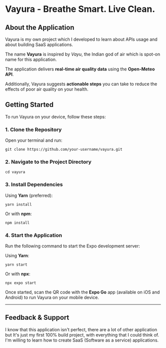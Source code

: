 # **Vayura - Breathe Smart. Live Clean.**

## **About the Application**

Vayura is my own project which I developed to learn about APIs usage and about building SaaS applications.

The name **Vayura** is inspired by _Vayu_, the Indian god of air which is spot-on name for this application.

The application delivers **real-time air quality data** using the **Open-Meteo API**.

Additionally, Vayura suggests **actionable steps** you can take to reduce the effects of poor air quality on your health.

## **Getting Started**

To run Vayura on your device, follow these steps:

### **1. Clone the Repository**

Open your terminal and run:

`git clone https://github.com/your-username/vayura.git`

### **2. Navigate to the Project Directory**


`cd vayura`

### **3. Install Dependencies**

Using **Yarn** (preferred):

`yarn install`

Or with **npm**:

`npm install`

### **4. Start the Application**

Run the following command to start the Expo development server:

Using **Yarn**:

`yarn start`

Or with **npx**:


`npx expo start`

Once started, scan the QR code with the **Expo Go** app (available on iOS and Android) to run Vayura on your mobile device.

---

## **Feedback & Support**

I know that this application isn't perfect, there are a lot of other application but It's just my first 100% build project, with everything that I could think of. I'm willing to learn how to create SaaS (Software as a service) applications.